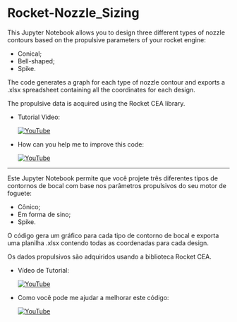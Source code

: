 # Rocket-Nozzle_Sizing
 
This Jupyter Notebook allows you to design three different types of nozzle contours based on the propulsive parameters of your rocket engine: 
- Conical;
- Bell-shaped;
- Spike.

The code generates a graph for each type of nozzle contour and exports a .xlsx spreadsheet containing all the coordinates for each design.

The propulsive data is acquired using the Rocket CEA library.

- Tutorial Video: 

  [![YouTube](https://img.shields.io/badge/YouTube-FF0000?style=for-the-badge&logo=youtube&logoColor=white)]([https://www.youtube.com/watch?v=FLz8qtGiTjw](https://youtu.be/Crxc9OeuSTg))

- How can you help me to improve this code:

  [![YouTube](https://img.shields.io/badge/YouTube-FF0000?style=for-the-badge&logo=youtube&logoColor=white)](https://www.youtube.com/watch?v=z66-aUrW6dE&t=58s)
___

Este Jupyter Notebook permite que você projete três diferentes tipos de contornos de bocal com base nos parâmetros propulsivos do seu motor de foguete:
- Cônico;
- Em forma de sino;
- Spike.
  
O código gera um gráfico para cada tipo de contorno de bocal e exporta uma planilha .xlsx contendo todas as coordenadas para cada design.

Os dados propulsivos são adquiridos usando a biblioteca Rocket CEA.

- Vídeo de Tutorial: 

  [![YouTube](https://img.shields.io/badge/YouTube-FF0000?style=for-the-badge&logo=youtube&logoColor=white)]([https://www.youtube.com/watch?v=FLz8qtGiTjw](https://youtu.be/Crxc9OeuSTg))

- Como você pode me ajudar a melhorar este código:

  [![YouTube](https://img.shields.io/badge/YouTube-FF0000?style=for-the-badge&logo=youtube&logoColor=white)](https://www.youtube.com/watch?v=z66-aUrW6dE&t=58s)

